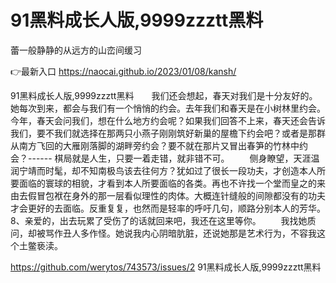 # 91黑料成长人版,9999zzztt黑料
蕾一般静静的从远方的山峦间缓习

👉最新入口 https://naocai.github.io/2023/01/08/kansh/

91黑料成长人版,9999zzztt黑料　　我们还会想起，春天对我们是十分友好的。她每次到来，都会与我们有一个悄悄的约会。去年我们和春天是在小树林里约会。今年，春天会问我们，想在什么地方约会呢？如果我们回答不上来，春天还会告诉我们，要不我们就选择在那两只小燕子刚刚筑好新巢的屋檐下约会吧？或者是那群从南方飞回的大雁刚落脚的湖畔旁约会？要不就在那片又冒出春笋的竹林中约会？------
棋局就是人生，只要一着走错，就非错不可。
　　侧身瞭望，天涯温润宁靖而时髦，却不知南极鸟该去往何方？犹如过了很长一段功夫，才创造本人所要面临的寰球的相貌，才看到本人所要面临的各类。再也不许找一个堂而皇之的来由去假冒包袱在身外的那一层看似理性的肉体。大概连针缝般的间隙都没有的功夫才会更好的去面临。反重复复，也然而是轻率的呼吁几句，顺路分别本人的芳华。
	8、亲爱的，出去玩累了受伤了的话就回来吧，我还在这里等你。
　　我找她质问，却被骂作丑人多作怪。她说我内心阴暗肮脏，还说她那是艺术行为，不容我这个土鳖亵渎。

https://github.com/werytos/743573/issues/2
91黑料成长人版,9999zzztt黑料
